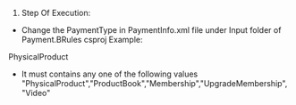 1) Step Of Execution:

- Change the PaymentType in PaymentInfo.xml file under Input folder of Payment.BRules csproj
Example: 
<?xml version="1.0" encoding="utf-8" ?>
<PaymentProcessing>
  <PaymentType>PhysicalProduct</PaymentType>
</PaymentProcessing>

- It must contains any one of the following values
 "PhysicalProduct","ProductBook","Membership","UpgradeMembership","Video"
                    